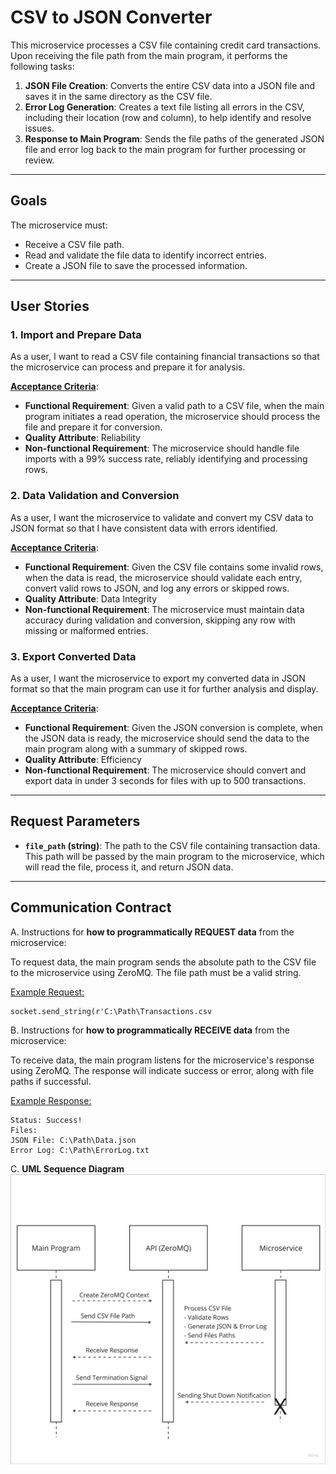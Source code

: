 # CSV to JSON Converter

This microservice processes a CSV file containing credit card transactions. Upon receiving the file path from the main program, it performs the following tasks:

1. **JSON File Creation**: Converts the entire CSV data into a JSON file and saves it in the same directory as the CSV file.
2. **Error Log Generation**: Creates a text file listing all errors in the CSV, including their location (row and column), to help identify and resolve issues.
3. **Response to Main Program**: Sends the file paths of the generated JSON file and error log back to the main program for further processing or review.

---

## Goals

The microservice must:
- Receive a CSV file path.
- Read and validate the file data to identify incorrect entries.
- Create a JSON file to save the processed information.

---

## User Stories

### **1. Import and Prepare Data**
As a user, I want to read a CSV file containing financial transactions so that the microservice can process and prepare it for analysis.

**<u>Acceptance Criteria</u>**:
  - **Functional Requirement**: Given a valid path to a CSV file, when the main program initiates a read operation, the microservice should process the file and prepare it for conversion.
  - **Quality Attribute**: Reliability
  - **Non-functional Requirement**: The microservice should handle file imports with a 99% success rate, reliably identifying and processing rows.

### **2. Data Validation and Conversion**
As a user, I want the microservice to validate and convert my CSV data to JSON format so that I have consistent data with errors identified.

**<u>Acceptance Criteria**</u>:
  - **Functional Requirement**: Given the CSV file contains some invalid rows, when the data is read, the microservice should validate each entry, convert valid rows to JSON, and log any errors or skipped rows.
  - **Quality Attribute**: Data Integrity
  - **Non-functional Requirement**: The microservice must maintain data accuracy during validation and conversion, skipping any row with missing or malformed entries.

### **3. Export Converted Data**
As a user, I want the microservice to export my converted data in JSON format so that the main program can use it for further analysis and display.

**<u>Acceptance Criteria</u>**:
  - **Functional Requirement**: Given the JSON conversion is complete, when the JSON data is ready, the microservice should send the data to the main program along with a summary of skipped rows.
  - **Quality Attribute**: Efficiency
  - **Non-functional Requirement**: The microservice should convert and export data in under 3 seconds for files with up to 500 transactions.

---

## Request Parameters

- **`file_path` (string)**: The path to the CSV file containing transaction data. This path will be passed by the main program to the microservice, which will read the file, process it, and return JSON data.

---

## Communication Contract

A. Instructions for **how to programmatically REQUEST data** from the microservice:

To request data, the main program sends the absolute path to the CSV file to the microservice using ZeroMQ. The file path must be a valid string.

<u>Example Request:</u> 

```
socket.send_string(r'C:\Path\Transactions.csv
```

B. Instructions for **how to programmatically RECEIVE data** from the microservice:

To receive data, the main program listens for the microservice's response using ZeroMQ. The response will indicate success or error, along with file paths if successful.

<u>Example Response:</u>

```
Status: Success!
Files:
JSON File: C:\Path\Data.json
Error Log: C:\Path\ErrorLog.txt
```

C. **UML Sequence Diagram**
![UML Diagram](UML.png)

